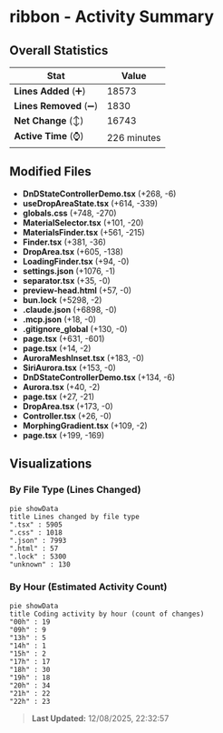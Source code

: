 # ribbon - Activity Summary 

## Overall Statistics

| Stat                   | Value                                                             |
| ---------------------- | ----------------------------------------------------------------- |
| **Lines Added** (➕)   | 18573                                          |
| **Lines Removed** (➖) | 1830                                        |
| **Net Change** (↕)    | 16743                |
| **Active Time** (⌚)   | 226 minutes |


## Modified Files
- **DnDStateControllerDemo.tsx** (+268, -6)
- **useDropAreaState.tsx** (+614, -339)
- **globals.css** (+748, -270)
- **MaterialSelector.tsx** (+101, -20)
- **MaterialsFinder.tsx** (+561, -215)
- **Finder.tsx** (+381, -36)
- **DropArea.tsx** (+605, -138)
- **LoadingFinder.tsx** (+94, -0)
- **settings.json** (+1076, -1)
- **separator.tsx** (+35, -0)
- **preview-head.html** (+57, -0)
- **bun.lock** (+5298, -2)
- **.claude.json** (+6898, -0)
- **.mcp.json** (+18, -0)
- **.gitignore_global** (+130, -0)
- **page.tsx** (+631, -601)
- **page.tsx** (+14, -2)
- **AuroraMeshInset.tsx** (+183, -0)
- **SiriAurora.tsx** (+153, -0)
- **DnDStateControllerDemo.tsx** (+134, -6)
- **Aurora.tsx** (+40, -2)
- **page.tsx** (+27, -21)
- **DropArea.tsx** (+173, -0)
- **Controller.tsx** (+26, -0)
- **MorphingGradient.tsx** (+109, -2)
- **page.tsx** (+199, -169)

## Visualizations

### By File Type (Lines Changed)

```mermaid
pie showData
title Lines changed by file type
".tsx" : 5905
".css" : 1018
".json" : 7993
".html" : 57
".lock" : 5300
"unknown" : 130
```

### By Hour (Estimated Activity Count)

```mermaid
pie showData
title Coding activity by hour (count of changes)
"00h" : 19
"09h" : 9
"13h" : 5
"14h" : 1
"15h" : 2
"17h" : 17
"18h" : 30
"19h" : 18
"20h" : 34
"21h" : 22
"22h" : 23
```


> **Last Updated:** 12/08/2025, 22:32:57